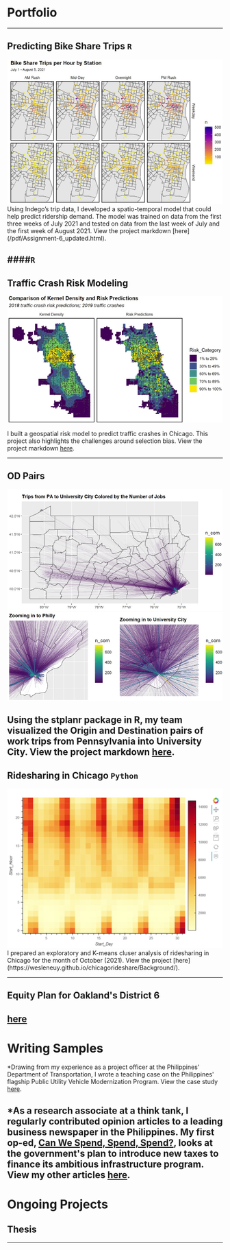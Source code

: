 # Portfolio

---

## Predicting Bike Share Trips `R`
<img src="images/bikeshare.jpg?raw=true"/>
Using Indego’s trip data, I developed a spatio-temporal model that could help predict ridership demand. The model was trained on data from the first three weeks of July 2021 and tested on data from the last week of July and the first week of August 2021. View the project markdown [here](/pdf/Assignment-6_updated.html).

####`R`
---
## Traffic Crash Risk Modeling
<img src="images/trafficcrash.jpg?raw=true"/>

I built a geospatial risk model to predict traffic crashes in Chicago. This project also highlights the challenges around selection bias. View the project markdown [here](/pdf/Assignment-3-final.html).
 
---

## OD Pairs 
<img src="images/stplaner1.jpg?raw=true"/>
<img src="images/stplaner2.jpg?raw=true"/>

Using the stplanr package in R, my team visualized the Origin and Destination pairs of work trips from Pennsylvania into University City. View the project markdown [here](https://rpubs.com/weslene/oduniversitycity).
---

## Ridesharing in Chicago `Python`
<img src="images/rideshare.jpg?raw=true"/>
I prepared an exploratory and K-means cluser analysis of ridesharing in Chicago for the month of October (2021). View the project [here](https://wesleneuy.github.io/chicagorideshare/Background/).



---

## Equity Plan for Oakland's District 6 
[here](https://upenn.app.box.com/s/visk40didyr7tt4s5sioq10owt05dyy7)
---

# Writing Samples
*Drawing from my experience as a project officer at the Philippines' Department of Transportation, I wrote a teaching case on the Philippines' flagship Public Utility Vehicle Modernization Program. View the case study [here](/pdf/Teachingcase.pdf). 

*As a research associate at a think tank, I regularly contributed opinion articles to a leading business newspaper in the Philippines. My first op-ed, [Can We Spend, Spend, Spend?](https://www.bworldonline.com/can-spend-spend-spend/), looks at the government's plan to introduce new taxes to finance its ambitious infrastructure program. View my other articles [here](https://www.bworldonline.com/tag/weslene-uy/).
---

# Ongoing Projects

## Thesis


---
